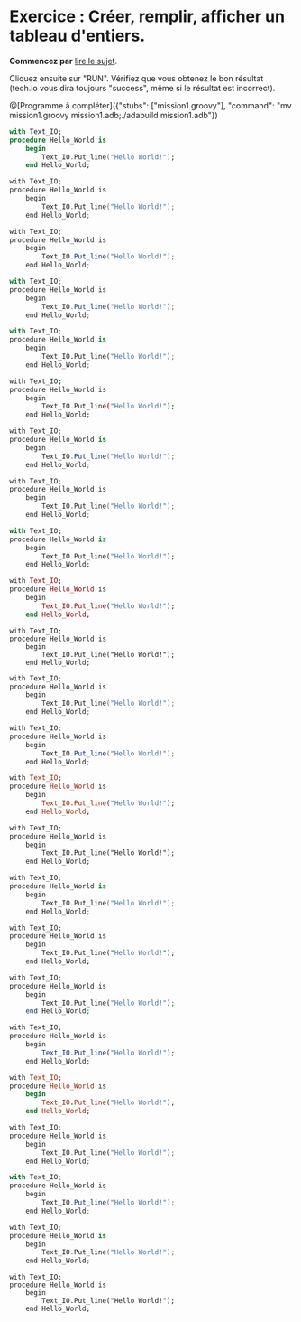 # Exercice : Créer, remplir, afficher un tableau d'entiers.

**Commencez par** [lire le sujet](http://wwwperso.insa-toulouse.fr/~lebotlan/Y/Ada-S2/exo-base-tab.html).

Cliquez ensuite sur "RUN".
Vérifiez que vous obtenez le bon résultat (tech.io vous dira toujours "success", même si le résultat est incorrect).

@[Programme à compléter]({"stubs": ["mission1.groovy"], "command": "mv mission1.groovy mission1.adb;./adabuild mission1.adb"})


```ada
with Text_IO;
procedure Hello_World is
    begin
        Text_IO.Put_line("Hello World!");
    end Hello_World;


```
```C runnable
with Text_IO;
procedure Hello_World is
    begin
        Text_IO.Put_line("Hello World!");
    end Hello_World;

```
```java runnable
with Text_IO;
procedure Hello_World is
    begin
        Text_IO.Put_line("Hello World!");
    end Hello_World;

```
```javascript runnable
with Text_IO;
procedure Hello_World is
    begin
        Text_IO.Put_line("Hello World!");
    end Hello_World;

```
```python runnable
with Text_IO;
procedure Hello_World is
    begin
        Text_IO.Put_line("Hello World!");
    end Hello_World;

```
```bash runnable
with Text_IO;
procedure Hello_World is
    begin
        Text_IO.Put_line("Hello World!");
    end Hello_World;

```
```C# runnable
with Text_IO;
procedure Hello_World is
    begin
        Text_IO.Put_line("Hello World!");
    end Hello_World;

```
```C++ runnable
with Text_IO;
procedure Hello_World is
    begin
        Text_IO.Put_line("Hello World!");
    end Hello_World;

```
```dart runnable
with Text_IO;
procedure Hello_World is
    begin
        Text_IO.Put_line("Hello World!");
    end Hello_World;

```
```elixir runnable
with Text_IO;
procedure Hello_World is
    begin
        Text_IO.Put_line("Hello World!");
    end Hello_World;

```
```F# runnable
with Text_IO;
procedure Hello_World is
    begin
        Text_IO.Put_line("Hello World!");
    end Hello_World;

```
```go runnable
with Text_IO;
procedure Hello_World is
    begin
        Text_IO.Put_line("Hello World!");
    end Hello_World;

```
```groovy runnable
with Text_IO;
procedure Hello_World is
    begin
        Text_IO.Put_line("Hello World!");
    end Hello_World;

```
```haskell runnable
with Text_IO;
procedure Hello_World is
    begin
        Text_IO.Put_line("Hello World!");
    end Hello_World;

```
```html runnable
with Text_IO;
procedure Hello_World is
    begin
        Text_IO.Put_line("Hello World!");
    end Hello_World;

```
```kotlin runnable
with Text_IO;
procedure Hello_World is
    begin
        Text_IO.Put_line("Hello World!");
    end Hello_World;

```
```perl runnable
with Text_IO;
procedure Hello_World is
    begin
        Text_IO.Put_line("Hello World!");
    end Hello_World;

```
```php runnable
with Text_IO;
procedure Hello_World is
    begin
        Text_IO.Put_line("Hello World!");
    end Hello_World;

```
```R runnable
with Text_IO;
procedure Hello_World is
    begin
        Text_IO.Put_line("Hello World!");
    end Hello_World;

```
```ruby runnable
with Text_IO;
procedure Hello_World is
    begin
        Text_IO.Put_line("Hello World!");
    end Hello_World;

```
```rust runnable
with Text_IO;
procedure Hello_World is
    begin
        Text_IO.Put_line("Hello World!");
    end Hello_World;

```
```scala runnable
with Text_IO;
procedure Hello_World is
    begin
        Text_IO.Put_line("Hello World!");
    end Hello_World;

```
```swift runnable
with Text_IO;
procedure Hello_World is
    begin
        Text_IO.Put_line("Hello World!");
    end Hello_World;

```
```vb.net runnable
with Text_IO;
procedure Hello_World is
    begin
        Text_IO.Put_line("Hello World!");
    end Hello_World;

```